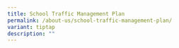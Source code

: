 ```yaml
---
title: School Traffic Management Plan
permalink: /about-us/school-traffic-management-plan/
variant: tiptap
description: ""
---
```

